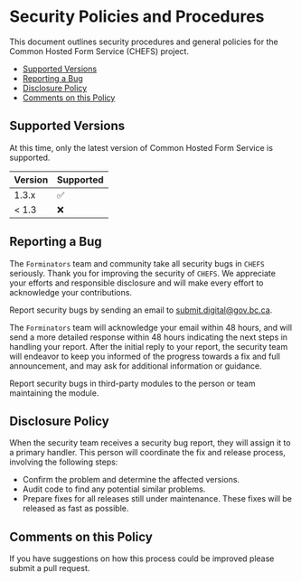 # Security Policies and Procedures

This document outlines security procedures and general policies for the Common Hosted Form Service (CHEFS) project.

- [Supported Versions](#supported-versions)
- [Reporting a Bug](#reporting-a-bug)
- [Disclosure Policy](#disclosure-policy)
- [Comments on this Policy](#comments-on-this-policy)

## Supported Versions

At this time, only the latest version of Common Hosted Form Service is supported.

| Version | Supported          |
| ------- | ------------------ |
|  1.3.x  | :white_check_mark: |
|  < 1.3  | :x:                |

## Reporting a Bug

The `Forminators` team and community take all security bugs in `CHEFS` seriously.
Thank you for improving the security of `CHEFS`. We appreciate your efforts and
responsible disclosure and will make every effort to acknowledge your
contributions.

Report security bugs by sending an email to <submit.digital@gov.bc.ca>.

The `Forminators` team will acknowledge your email within 48 hours, and will send a
more detailed response within 48 hours indicating the next steps in handling
your report. After the initial reply to your report, the security team will
endeavor to keep you informed of the progress towards a fix and full
announcement, and may ask for additional information or guidance.

Report security bugs in third-party modules to the person or team maintaining
the module.

## Disclosure Policy

When the security team receives a security bug report, they will assign it to a
primary handler. This person will coordinate the fix and release process,
involving the following steps:

- Confirm the problem and determine the affected versions.
- Audit code to find any potential similar problems.
- Prepare fixes for all releases still under maintenance. These fixes will be
    released as fast as possible.

## Comments on this Policy

If you have suggestions on how this process could be improved please submit a
pull request.
